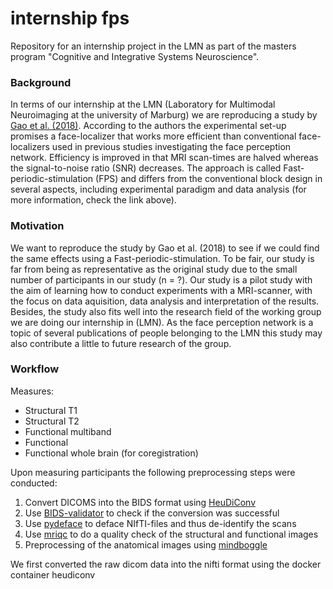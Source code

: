 # internship fps

Repository for an internship project in the LMN as part of the
masters program "Cognitive and Integrative Systems Neuroscience".

### Background
In terms of our internship at the LMN (Laboratory for Multimodal Neuroimaging at the university of Marburg) we are reproducing a study by [Gao et al. (2018)](https://link.springer.com/article/10.1007/s00429-018-1630-4). According to the authors the experimental set-up promises a face-localizer that works more efficient than conventional face-localizers used in previous studies investigating the face perception network. Efficiency is improved in that MRI scan-times are halved whereas the signal-to-noise ratio (SNR) decreases. The approach is called Fast-periodic-stimulation (FPS) and differs from the conventional block design in several aspects, including experimental paradigm and data analysis (for more information, check the link above).

### Motivation
We want to reproduce the study by Gao et al. (2018) to see if we could find the same effects using a Fast-periodic-stimulation. To be fair, our study is far from being as representative as the original study due to the small number of participants in our study (n = ?). Our study is a pilot study with the aim of learning how to conduct experiments with a MRI-scanner, with the focus on data aquisition, data analysis and interpretation of the results. Besides, the study also fits well into the research field of the working group we are doing our internship in (LMN). As the face perception network is a topic of several publications of people belonging to the LMN this study may also contribute a little to future research of the group.

### Workflow

Measures:
- Structural T1
- Structural T2
- Functional multiband
- Functional
- Functional whole brain (for coregistration)

Upon measuring participants the following preprocessing steps were conducted:
1. Convert DICOMS into the BIDS format using [HeuDiConv](https://github.com/nipy/heudiconv)
2. Use [BIDS-validator](https://github.com/bids-standard/bids-validator) to check if the conversion was successful
3. Use [pydeface](https://github.com/poldracklab/pydeface) to deface NIfTI-files and thus de-identify the scans
4. Use [mriqc](https://github.com/poldracklab/mriqc) to do a quality check of the structural and functional images
5. Preprocessing of the anatomical images using [mindboggle](https://mindboggle.info/)

We first converted the raw dicom data into the nifti format using the docker container heudiconv
